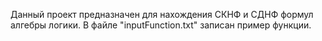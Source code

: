 Данный проект предназначен для нахождения СКНФ и СДНФ формул алгебры логики. В файле "inputFunction.txt" записан пример функции.
